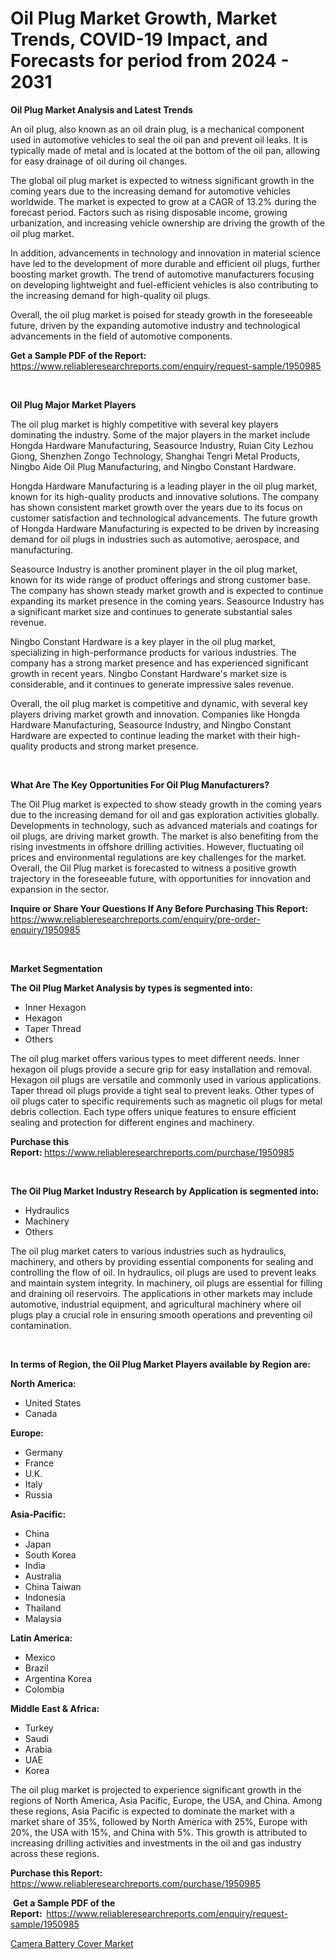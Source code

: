 <p><h1>Oil Plug Market Growth, Market Trends, COVID-19 Impact, and Forecasts for period from 2024 - 2031</h1></p><p><strong>Oil Plug Market Analysis and Latest Trends</strong></p>
<p><p>An oil plug, also known as an oil drain plug, is a mechanical component used in automotive vehicles to seal the oil pan and prevent oil leaks. It is typically made of metal and is located at the bottom of the oil pan, allowing for easy drainage of oil during oil changes.</p><p>The global oil plug market is expected to witness significant growth in the coming years due to the increasing demand for automotive vehicles worldwide. The market is expected to grow at a CAGR of 13.2% during the forecast period. Factors such as rising disposable income, growing urbanization, and increasing vehicle ownership are driving the growth of the oil plug market.</p><p>In addition, advancements in technology and innovation in material science have led to the development of more durable and efficient oil plugs, further boosting market growth. The trend of automotive manufacturers focusing on developing lightweight and fuel-efficient vehicles is also contributing to the increasing demand for high-quality oil plugs.</p><p>Overall, the oil plug market is poised for steady growth in the foreseeable future, driven by the expanding automotive industry and technological advancements in the field of automotive components.</p></p>
<p><strong>Get a Sample PDF of the Report:&nbsp;</strong> <a href="https://www.reliableresearchreports.com/enquiry/request-sample/1950985">https://www.reliableresearchreports.com/enquiry/request-sample/1950985</a></p>
<p>&nbsp;</p>
<p><strong>Oil Plug Major Market Players</strong></p>
<p><p>The oil plug market is highly competitive with several key players dominating the industry. Some of the major players in the market include Hongda Hardware Manufacturing, Seasource Industry, Ruian City Lezhou Giong, Shenzhen Zongo Technology, Shanghai Tengri Metal Products, Ningbo Aide Oil Plug Manufacturing, and Ningbo Constant Hardware.</p><p>Hongda Hardware Manufacturing is a leading player in the oil plug market, known for its high-quality products and innovative solutions. The company has shown consistent market growth over the years due to its focus on customer satisfaction and technological advancements. The future growth of Hongda Hardware Manufacturing is expected to be driven by increasing demand for oil plugs in industries such as automotive, aerospace, and manufacturing.</p><p>Seasource Industry is another prominent player in the oil plug market, known for its wide range of product offerings and strong customer base. The company has shown steady market growth and is expected to continue expanding its market presence in the coming years. Seasource Industry has a significant market size and continues to generate substantial sales revenue.</p><p>Ningbo Constant Hardware is a key player in the oil plug market, specializing in high-performance products for various industries. The company has a strong market presence and has experienced significant growth in recent years. Ningbo Constant Hardware's market size is considerable, and it continues to generate impressive sales revenue.</p><p>Overall, the oil plug market is competitive and dynamic, with several key players driving market growth and innovation. Companies like Hongda Hardware Manufacturing, Seasource Industry, and Ningbo Constant Hardware are expected to continue leading the market with their high-quality products and strong market presence.</p></p>
<p>&nbsp;</p>
<p><strong>What Are The Key Opportunities For Oil Plug Manufacturers?</strong></p>
<p><p>The Oil Plug market is expected to show steady growth in the coming years due to the increasing demand for oil and gas exploration activities globally. Developments in technology, such as advanced materials and coatings for oil plugs, are driving market growth. The market is also benefiting from the rising investments in offshore drilling activities. However, fluctuating oil prices and environmental regulations are key challenges for the market. Overall, the Oil Plug market is forecasted to witness a positive growth trajectory in the foreseeable future, with opportunities for innovation and expansion in the sector.</p></p>
<p><strong>Inquire or Share Your Questions If Any Before Purchasing This Report:</strong> <a href="https://www.reliableresearchreports.com/enquiry/pre-order-enquiry/1950985">https://www.reliableresearchreports.com/enquiry/pre-order-enquiry/1950985</a></p>
<p>&nbsp;</p>
<p><strong>Market Segmentation</strong></p>
<p><strong>The Oil Plug Market Analysis by types is segmented into:</strong></p>
<p><ul><li>Inner Hexagon</li><li>Hexagon</li><li>Taper Thread</li><li>Others</li></ul></p>
<p><p>The oil plug market offers various types to meet different needs. Inner hexagon oil plugs provide a secure grip for easy installation and removal. Hexagon oil plugs are versatile and commonly used in various applications. Taper thread oil plugs provide a tight seal to prevent leaks. Other types of oil plugs cater to specific requirements such as magnetic oil plugs for metal debris collection. Each type offers unique features to ensure efficient sealing and protection for different engines and machinery.</p></p>
<p><strong>Purchase this Report:&nbsp;</strong><a href="https://www.reliableresearchreports.com/purchase/1950985">https://www.reliableresearchreports.com/purchase/1950985</a></p>
<p>&nbsp;</p>
<p><strong>The Oil Plug Market Industry Research by Application is segmented into:</strong></p>
<p><ul><li>Hydraulics</li><li>Machinery</li><li>Others</li></ul></p>
<p><p>The oil plug market caters to various industries such as hydraulics, machinery, and others by providing essential components for sealing and controlling the flow of oil. In hydraulics, oil plugs are used to prevent leaks and maintain system integrity. In machinery, oil plugs are essential for filling and draining oil reservoirs. The applications in other markets may include automotive, industrial equipment, and agricultural machinery where oil plugs play a crucial role in ensuring smooth operations and preventing oil contamination.</p></p>
<p>&nbsp;</p>
<p><strong>In terms of Region, the Oil Plug Market Players available by Region are:</strong></p>
<p>
    <p> <strong> North America: </strong>
        <ul>
            <li>United States</li>
            <li>Canada</li>
        </ul>
        </p> 
    <p> <strong> Europe: </strong>
        <ul>
            <li>Germany</li>
            <li>France</li>
            <li>U.K.</li>
            <li>Italy</li>
            <li>Russia</li>
        </ul>
        </p> 
    <p> <strong> Asia-Pacific: </strong>
        <ul>
            <li>China</li>
            <li>Japan</li>
            <li>South Korea</li>
            <li>India</li>
            <li>Australia</li>
            <li>China Taiwan</li>
            <li>Indonesia</li>
            <li>Thailand</li>
            <li>Malaysia</li>
        </ul>
        </p> 
    <p> <strong> Latin America: </strong>
        <ul>
            <li>Mexico</li>
            <li>Brazil</li>
            <li>Argentina Korea</li>
            <li>Colombia</li>
        </ul>
        </p> 
    <p> <strong> Middle East & Africa: </strong>
        <ul>
            <li>Turkey</li>
            <li>Saudi</li>
            <li>Arabia</li>
            <li>UAE</li>
            <li>Korea</li>
        </ul>
    </p>
    </p>
<p><p>The oil plug market is projected to experience significant growth in the regions of North America, Asia Pacific, Europe, the USA, and China. Among these regions, Asia Pacific is expected to dominate the market with a market share of 35%, followed by North America with 25%, Europe with 20%, the USA with 15%, and China with 5%. This growth is attributed to increasing drilling activities and investments in the oil and gas industry across these regions.</p></p>
<p><strong>Purchase this Report: </strong><a href="https://www.reliableresearchreports.com/purchase/1950985">https://www.reliableresearchreports.com/purchase/1950985</a></p>
<p>&nbsp;<strong>Get a Sample PDF of the Report:&nbsp;&nbsp;</strong><a href="https://www.reliableresearchreports.com/enquiry/request-sample/1950985">https://www.reliableresearchreports.com/enquiry/request-sample/1950985</a></p>
<p><strong></strong></p>
<p><p><a href="https://github.com/moyahfrancoestellec51j635wcx/Market-Research-Report-List-1/blob/main/camera-battery-cover-market.md">Camera Battery Cover Market</a></p></p>